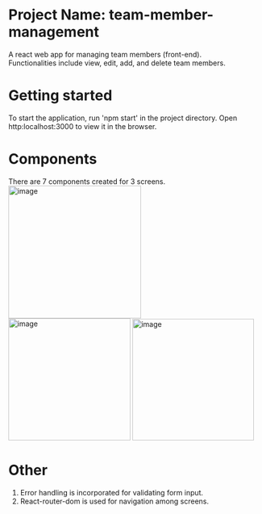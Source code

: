 # Project Name: team-member-management

A react web app for managing team members (front-end).  
Functionalities include view, edit, add, and delete team members.


# Getting started 
To start the application, run 'npm start' in the project directory.
Open http:localhost:3000 to view it in the browser.

# Components  
There are 7 components created for 3 screens.
<img width="263" alt="image" src="https://user-images.githubusercontent.com/77893385/157295969-90fa8df5-7e9e-4f7a-9c55-da17c6ef20bd.png">
<img width="242" alt="image" src="https://user-images.githubusercontent.com/77893385/157296068-41fb28f7-d019-4fac-bf7f-8ffbd0e75b19.png">
<img width="241" alt="image" src="https://user-images.githubusercontent.com/77893385/157296121-633e980b-407b-4b49-b390-3766391a8237.png">

# Other
1. Error handling is incorporated for validating form input.
2. React-router-dom is used for navigation among screens.  
